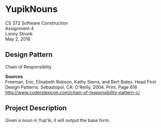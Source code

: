 # YupikNouns

CS 372 Software Construction<br>
Assignment 4<br>
Lonny Strunk<br>
May 2, 2016<br>

## Design Pattern
Chain of Responsiblity

__Sources__<br>
Freeman, Eric, Elisabeth Robson, Kathy Sierra, and Bert Bates. Head First Design Patterns. Sebastopol, CA: O'Reilly, 2004. Print. Page 616<br>
http://www.coderslexicon.com/chain-of-responsibility-pattern-c/

## Project Description
Given a noun in Yup'ik, it will output the base form.

